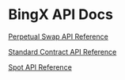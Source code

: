 
# BingX API Docs

[Perpetual Swap API Reference](https://bingx-api.github.io/docs/swap/) 

[Standard Contract API Reference](https://bingx-api.github.io/docs/standard/)    

[Spot API Reference](https://bingx-api.github.io/docs/spot/) 
